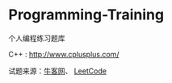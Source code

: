 # Programming-Training

个人编程练习题库

C++ : http://www.cplusplus.com/

试题来源：[牛客网](https://www.nowcoder.net/activity/oj)、 [LeetCode](https://leetcode.com/problemset/algorithms/)
